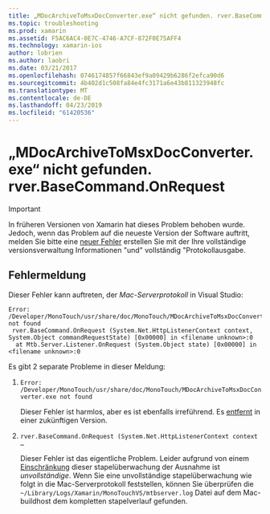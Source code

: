 ```yaml
---
title: „MDocArchiveToMsxDocConverter.exe“ nicht gefunden. rver.BaseCommand.OnRequest
ms.topic: troubleshooting
ms.prod: xamarin
ms.assetid: F5AC6AC4-0E7C-4746-A7CF-872F0E75AFF4
ms.technology: xamarin-ios
author: lobrien
ms.author: laobri
ms.date: 03/21/2017
ms.openlocfilehash: 0746174857f66843ef9a09429b6286f2efca90d6
ms.sourcegitcommit: 4b402d1c508fa84e4fc3171a6e43b811323948fc
ms.translationtype: MT
ms.contentlocale: de-DE
ms.lasthandoff: 04/23/2019
ms.locfileid: "61420536"
---
```

# <a name="mdocarchivetomsxdocconverterexe-not-found-rverbasecommandonrequest"></a>„MDocArchiveToMsxDocConverter.exe“ nicht gefunden. rver.BaseCommand.OnRequest

> [!IMPORTANT]
> In früheren Versionen von Xamarin hat dieses Problem behoben wurde. Jedoch, wenn das Problem auf die neueste Version der Software auftritt, melden Sie bitte eine [neuer Fehler](~/cross-platform/troubleshooting/questions/howto-file-bug.md) erstellen Sie mit der Ihre vollständige versionsverwaltung Informationen "und" vollständig "Protokollausgabe.


## <a name="error-message"></a>Fehlermeldung

Dieser Fehler kann auftreten, der *Mac-Serverprotokoll* in Visual Studio:

```
Error: /Developer/MonoTouch/usr/share/doc/MonoTouch/MDocArchiveToMsxDocConverter.exe not found
 rver.BaseCommand.OnRequest (System.Net.HttpListenerContext context, System.Object commandRequestState) [0x00000] in <filename unknown>:0
  at Mtb.Server.Listener.OnRequest (System.Object state) [0x00000] in <filename unknown>:0
```

Es gibt 2 separate Probleme in dieser Meldung:

1.  `Error: /Developer/MonoTouch/usr/share/doc/MonoTouch/MDocArchiveToMsxDocConverter.exe not found`

    Dieser Fehler ist harmlos, aber es ist ebenfalls irreführend. Es [entfernt](https://bugzilla.xamarin.com/show_bug.cgi?id=21667) in einer zukünftigen Version.

2.  `rver.BaseCommand.OnRequest (System.Net.HttpListenerContext context …`

    Dieser Fehler ist das eigentliche Problem. Leider aufgrund von einem [Einschränkung](https://bugzilla.xamarin.com/show_bug.cgi?id=22080) dieser stapelüberwachung der Ausnahme ist *unvollständige*. Wenn Sie eine unvollständige stapelüberwachung wie folgt in die Mac-Serverprotokoll feststellen, können Sie überprüfen die `~/Library/Logs/Xamarin/MonoTouchVS/mtbserver.log` Datei auf dem Mac-buildhost dem kompletten stapelverlauf gefunden.
